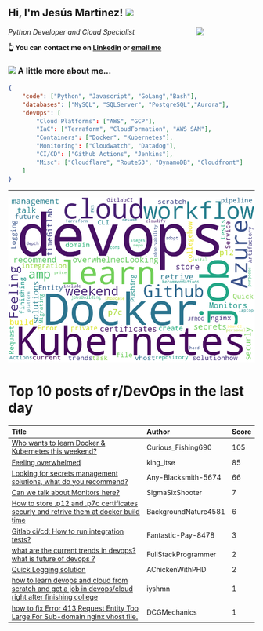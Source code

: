 <!--
**jmartinezl/jmartinezl** is a ✨ _special_ ✨ repository because its `README.md` (this file) appears on your GitHub profile.

Here are some ideas to get you started:

- 🔭 I’m currently working on ...
- 🌱 I’m currently learning ...
- 👯 I’m looking to collaborate on ...
- 🤔 I’m looking for help with ...
- 💬 Ask me about ...
- 📫 How to reach me: ...
- 😄 Pronouns: ...
- ⚡ Fun fact: ...
-->

<h2>Hi, I'm Jesús Martinez! <img src="https://media.giphy.com/media/WUlplcMpOCEmTGBtBW/giphy.gif" width="30"> </h2>
<img align='right' src="https://media.giphy.com/media/NytMLKyiaIh6VH9SPm/giphy.gif" width="120">
<p><em>Python Developer and Cloud Specialist
</em></p>

**👆 You can contact me on [Linkedin](https://www.linkedin.com/in/jes%C3%BAs-martinez-2b7b10104/) or [email me](mailto:jesus.mtz.lorenzo@gmail.com)**

### <img src="https://media.giphy.com/media/VgCDAzcKvsR6OM0uWg/giphy.gif" width="50"> A little more about me...  

```json
{
    "code": ["Python", "Javascript", "GoLang","Bash"],
    "databases": ["MySQL", "SQLServer", "PostgreSQL","Aurora"],
    "devOps": [
        "Cloud Platforms": ["AWS", "GCP"],
        "IaC": ["Terraform", "CloudFormation", "AWS SAM"],
        "Containers": ["Docker", "Kubernetes"],
        "Monitoring": ["Cloudwatch", "Datadog"],
        "CI/CD": ["Github Actions", "Jenkins"],
        "Misc": ["Cloudflare", "Route53", "DynamoDB", "Cloudfront"]
    ]
}
```
---

![Wordcloud](./cloud.png)

# Top 10 posts of r/DevOps in the last day

| Title | Author | Score |
|:---|:---|:---|
| [Who wants to learn Docker &amp; Kubernetes this weekend?](https://www.reddit.com/r/devops/comments/v8zfup/who_wants_to_learn_docker_kubernetes_this_weekend/) | Curious_Fishing690 | 105 |
| [Feeling overwhelmed](https://www.reddit.com/r/devops/comments/v8gmx2/feeling_overwhelmed/) | king_itse | 85 |
| [Looking for secrets management solutions, what do you recommend?](https://www.reddit.com/r/devops/comments/v8pa0g/looking_for_secrets_management_solutions_what_do/) | Any-Blacksmith-5674 | 66 |
| [Can we talk about Monitors here?](https://www.reddit.com/r/devops/comments/v8qbp8/can_we_talk_about_monitors_here/) | SigmaSixShooter | 7 |
| [How to store .p12 and .p7c certificates securly and retrive them at docker build time](https://www.reddit.com/r/devops/comments/v8xit6/how_to_store_p12_and_p7c_certificates_securly_and/) | BackgroundNature4581 | 6 |
| [Gitlab ci/cd: How to run integration tests?](https://www.reddit.com/r/devops/comments/v8lg5z/gitlab_cicd_how_to_run_integration_tests/) | Fantastic-Pay-8478 | 3 |
| [what are the current trends in devops? what is future of devops ?](https://www.reddit.com/r/devops/comments/v8y5is/what_are_the_current_trends_in_devops_what_is/) | FullStackProgrammer | 2 |
| [Quick Logging solution](https://www.reddit.com/r/devops/comments/v8weh1/quick_logging_solution/) | AChickenWithPHD | 2 |
| [how to learn devops and cloud from scratch and get a job in devops/cloud right after finishing college](https://www.reddit.com/r/devops/comments/v91bnh/how_to_learn_devops_and_cloud_from_scratch_and/) | iyshmn | 1 |
| [how to fix Error 413 Request Entity Too Large For Sub-domain nginx vhost file.](https://www.reddit.com/r/devops/comments/v92a0m/how_to_fix_error_413_request_entity_too_large_for/) | DCGMechanics | 1 |
